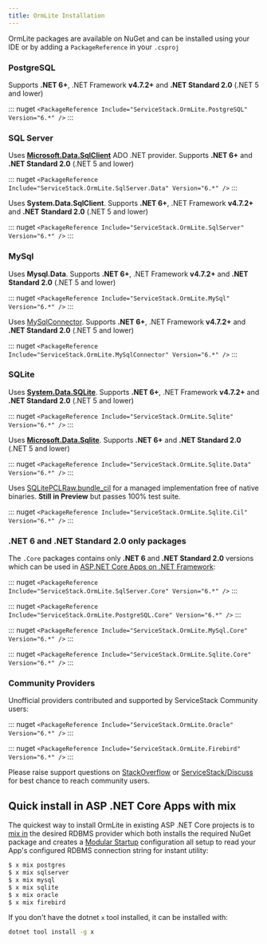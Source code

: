 ```yaml
---
title: OrmLite Installation
---
```


OrmLite packages are available on NuGet and can be installed using your IDE or by adding a `PackageReference` in your `.csproj`

### PostgreSQL

Supports **.NET 6+**, .NET Framework **v4.7.2+** and **.NET Standard 2.0** (.NET 5 and lower)

::: nuget
`<PackageReference Include="ServiceStack.OrmLite.PostgreSQL" Version="6.*" />`
:::

### SQL Server

Uses **[Microsoft.Data.SqlClient](https://devblogs.microsoft.com/dotnet/introducing-the-new-microsoftdatasqlclient/)** ADO .NET provider. Supports **.NET 6+** and **.NET Standard 2.0** (.NET 5 and lower)

::: nuget
`<PackageReference Include="ServiceStack.OrmLite.SqlServer.Data" Version="6.*" />`
:::

Uses **System.Data.SqlClient**. Supports **.NET 6+**, .NET Framework **v4.7.2+** and **.NET Standard 2.0** (.NET 5 and lower)

::: nuget
`<PackageReference Include="ServiceStack.OrmLite.SqlServer" Version="6.*" />`
:::

### MySql

Uses **Mysql.Data**. Supports **.NET 6+**, .NET Framework **v4.7.2+** and **.NET Standard 2.0** (.NET 5 and lower)

::: nuget
`<PackageReference Include="ServiceStack.OrmLite.MySql" Version="6.*" />`
:::

Uses [MySqlConnector](https://mysqlconnector.net). Supports **.NET 6+**, .NET Framework **v4.7.2+** and **.NET Standard 2.0** (.NET 5 and lower)

::: nuget
`<PackageReference Include="ServiceStack.OrmLite.MySqlConnector" Version="6.*" />`
:::

### SQLite

Uses **[System.Data.SQLite](https://system.data.sqlite.org)**. Supports **.NET 6+**, .NET Framework **v4.7.2+** and **.NET Standard 2.0** (.NET 5 and lower)


::: nuget
`<PackageReference Include="ServiceStack.OrmLite.Sqlite" Version="6.*" />`
:::


Uses **[Microsoft.Data.Sqlite](https://docs.microsoft.com/en-us/dotnet/standard/data/sqlite/)**. Supports **.NET 6+** and **.NET Standard 2.0** (.NET 5 and lower)

::: nuget
`<PackageReference Include="ServiceStack.OrmLite.Sqlite.Data" Version="6.*" />`
:::

 Uses [SQLitePCLRaw.bundle_cil](https://ericsink.com/entries/sqlite_llama_preview.html) for a managed implementation free of native binaries. **Still in Preview** but passes 100% test suite.

::: nuget
`<PackageReference Include="ServiceStack.OrmLite.Sqlite.Cil" Version="6.*" />`
:::


### .NET 6 and .NET Standard 2.0 only packages

The `.Core` packages contains only **.NET 6** and **.NET Standard 2.0** versions which can be used in [ASP.NET Core Apps on .NET Framework](/templates-corefx):

::: nuget
`<PackageReference Include="ServiceStack.OrmLite.SqlServer.Core" Version="6.*" />`
:::

::: nuget
`<PackageReference Include="ServiceStack.OrmLite.PostgreSQL.Core" Version="6.*" />`
:::

::: nuget
`<PackageReference Include="ServiceStack.OrmLite.MySql.Core" Version="6.*" />`
:::

::: nuget
`<PackageReference Include="ServiceStack.OrmLite.Sqlite.Core" Version="6.*" />`
:::

### Community Providers

Unofficial providers contributed and supported by ServiceStack Community users:

::: nuget
`<PackageReference Include="ServiceStack.OrmLite.Oracle" Version="6.*" />`
:::

::: nuget
`<PackageReference Include="ServiceStack.OrmLite.Firebird" Version="6.*" />`
:::

Please raise support questions on [StackOverflow](https://stackoverflow.com/questions/ask?tags=servicestack,ormlite-servicestack) or [ServiceStack/Discuss](https://github.com/ServiceStack/Discuss/discussions/categories/q-a) for best chance to reach community users.

## Quick install in ASP .NET Core Apps with mix

The quickest way to install OrmLite in existing ASP .NET Core projects is to [mix in](/mix-tool) the desired RDBMS provider which both installs the required NuGet package and creates a [Modular Startup](/modular-startup) configuration all setup to read your App's configured RDBMS connection string for instant utility:

```bash
$ x mix postgres
$ x mix sqlserver 
$ x mix mysql
$ x mix sqlite
$ x mix oracle
$ x mix firebird
```

If you don't have the dotnet `x` tool installed, it can be installed with: 

```bash
dotnet tool install -g x
```